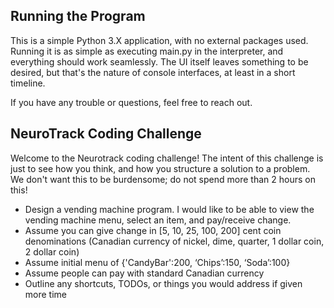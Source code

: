 ## Running the Program

This is a simple Python 3.X application, with no external packages used. Running it is as simple as executing main.py in the interpreter, and everything should work seamlessly. The UI itself leaves something to be desired, but that's the nature of console interfaces, at least in a short timeline. 

If you have any trouble or questions, feel free to reach out.
 
## NeuroTrack Coding Challenge

Welcome to the Neurotrack coding challenge! The intent of this challenge is just to see how you think, and how you structure a solution to a problem. We don't want this to be burdensome; do not spend more than 2 hours on this!
- Design a vending machine program. I would like to be able to view the vending machine menu, select an item, and pay/receive change.
- Assume you can give change in [5, 10, 25, 100, 200] cent coin denominations (Canadian currency of nickel, dime, quarter, 1 dollar coin, 2 dollar coin)
- Assume initial menu of {'CandyBar':200, ‘Chips’:150, ‘Soda’:100}
- Assume people can pay with standard Canadian currency
- Outline any shortcuts, TODOs, or things you would address if given more time

